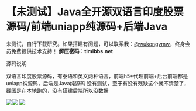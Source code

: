# 【未测试】Java全开源双语言印度股票源码/前端uniapp纯源码+后端Java

未测试，自行下载研究。如果搭建有问题，可以联系我：[@wukongymw](http://t.me/wukongymw)，终身会员免费提供技术支持！
**解压密码：timibbs.net**

源码说明

双语言印度股票源码，有泰语和英文两种语言，前端h5+代理前端+后台前端都是uniapp纯源码，后端是Java纯源码
没有测试，至于有没有残缺这个就不清楚了，截图是在本地跑的，没有搭建后端所以没数据

[![](https://wukongymw.com/wp-content/uploads/2024/09/de100beda686ccc.png)](https://wukongymw.com/wp-content/uploads/2024/09/de100beda686ccc.png)[![](https://wukongymw.com/wp-content/uploads/2024/09/40a4c82d8dbba7d.png)](https://wukongymw.com/wp-content/uploads/2024/09/40a4c82d8dbba7d.png)
[![](https://wukongymw.com/wp-content/uploads/2024/09/afd88112d6e250a.png)](https://wukongymw.com/wp-content/uploads/2024/09/afd88112d6e250a.png)